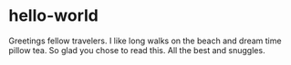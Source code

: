 # hello-world
Greetings fellow travelers.  I like long walks on the beach and dream time pillow tea.
So glad you chose to read this.  All the best <fnord> and snuggles.




